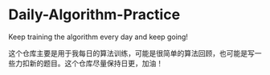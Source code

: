 # Daily-Algorithm-Practice
Keep training the algorithm every day and keep going!

这个仓库主要是用于我每日的算法训练，可能是很简单的算法回顾，也可能是写一些力扣新的题目。这个仓库尽量保持日更，加油！
